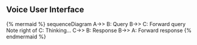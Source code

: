 ## Voice User Interface

{% mermaid %}
sequenceDiagram
A->> B: Query
B->> C: Forward query
Note right of C: Thinking...
C->> B: Response
B->> A: Forward response
{% endmermaid %}
